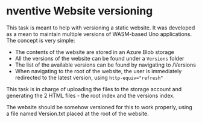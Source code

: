 # nventive Website versioning

This task is meant to help with versioning a static website. It was developed as a mean to maintain multiple versions of WASM-based Uno applications. The concept is very simple:
- The contents of the website are stored in an Azure Blob storage
- All the versions of the website can be found under a `Versions` folder
- The list of the available versions can be found by navigating to /Versions
- When navigating to the root of the website, the user is immediately redirected to the latest version, using `http-equiv="refresh"`

This task is in charge of uploading the files to the storage account and generating the 2 HTML files - the root index and the versions index.

The website should be somehow versioned for this to work properly, using a file named Version.txt placed at the root of the website.